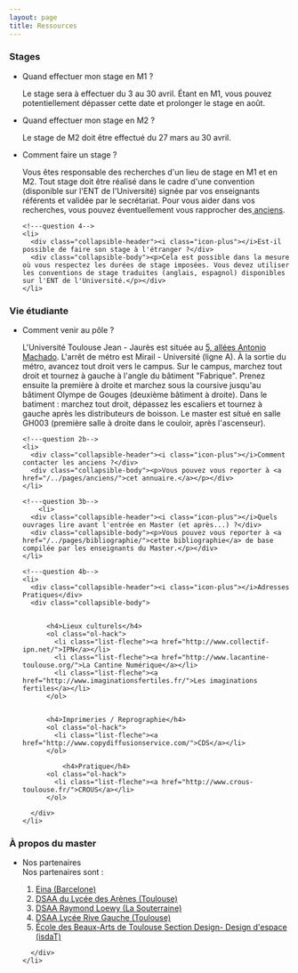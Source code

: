 ```yaml
---
layout: page
title: Ressources
---
```



<h3>Stages</h3>
<ul class="collapsible" data-collapsible="accordion">
<li>
  <!---question 1-->
      <div class="collapsible-header"><i class="icon-plus"></i>Quand effectuer mon stage en M1 ?</div>
      <div class="collapsible-body"><p>Le stage sera à effectuer du 3 au 30 avril. Étant en M1, vous pouvez potentiellement dépasser cette date et prolonger le stage en août.</p></div>
    </li>
    <!---question 2-->
    <li>
      <div class="collapsible-header"><i class="icon-plus"></i>Quand effectuer mon stage en M2 ?</div>
      <div class="collapsible-body"><p>Le stage de M2 doit être effectué du 27 mars au 30 avril.</p></div>
    </li>
   <!---question 3-->
    <li>
      <div class="collapsible-header"><i class="icon-plus"></i>Comment faire un stage ?</div>
      <div class="collapsible-body"><p>Vous êtes responsable des recherches d'un lieu de stage en M1 et en M2. Tout stage doit être réalisé dans le cadre d'une convention (disponible sur l'ENT de l'Université) signée par vos enseignants référents et validée par le secrétariat. Pour vous aider dans vos recherches, vous pouvez éventuellement vous rapprocher des<a href="/../pages/anciens/"> anciens</a>.</p></div>
    </li>


    <!---question 4-->
    <li>
      <div class="collapsible-header"><i class="icon-plus"></i>Est-il possible de faire son stage à l'étranger ?</div>
      <div class="collapsible-body"><p>Cela est possible dans la mesure où vous respectez les durées de stage imposées. Vous devez utiliser les conventions de stage traduites (anglais, espagnol) disponibles sur l'ENT de l'Université.</p></div>
    </li>

</ul>



<h3>Vie étudiante</h3>
<ul class="collapsible" data-collapsible="accordion">
    <!---question 1b-->
   <li>
      <div class="collapsible-header"><i class="icon-plus"></i>Comment venir au pôle ?</div>
      <div class="collapsible-body"><p>L'Université Toulouse Jean - Jaurès est située au <a href="https://goo.gl/maps/bRP62rSec5N2" target="_blank">5, allées Antonio Machado</a>. L'arrêt de métro est Mirail - Université (ligne A). À la sortie du métro, avancez tout droit vers le campus. Sur le campus, marchez tout droit et tournez à gauche à l'angle du bâtiment "Fabrique". Prenez ensuite la première à droite et marchez sous la coursive jusqu'au bâtiment Olympe de Gouges (deuxième bâtiment à droite). Dans le batiment : marchez tout droit, dépassez les escaliers et tournez à gauche après les distributeurs de boisson. Le master est situé en salle GH003 (première salle à droite dans le couloir, après l'ascenseur).</p></div>
    </li>

    <!---question 2b-->
    <li>
      <div class="collapsible-header"><i class="icon-plus"></i>Comment contacter les anciens ?</div>
      <div class="collapsible-body"><p>Vous pouvez vous reporter à <a href="/../pages/anciens/">cet annuaire.</a></p></div>
    </li>

    <!---question 3b-->
        <li>
      <div class="collapsible-header"><i class="icon-plus"></i>Quels ouvrages lire avant l'entrée en Master (et après...) ?</div>
      <div class="collapsible-body"><p>Vous pouvez vous reporter à <a href="/../pages/bibliographie/">cette bibliographie</a> de base compilée par les enseignants du Master.</p></div>
    </li>

    <!---question 4b-->
    <li>
      <div class="collapsible-header"><i class="icon-plus"></i>Adresses Pratiques</div>
      <div class="collapsible-body">


          <h4>Lieux culturels</h4>
          <ol class="ol-hack">
            <li class="list-fleche"><a href="http://www.collectif-ipn.net/">IPN</a></li>
            <li class="list-fleche"><a href="http://www.lacantine-toulouse.org/">La Cantine Numérique</a></li>
            <li class="list-fleche"><a href="http://www.imaginationsfertiles.fr/">Les imaginations fertiles</a></li>
          </ol>

            
          <h4>Imprimeries / Reprographie</h4>  
          <ol class="ol-hack">
            <li class="list-fleche"><a href="http://www.copydiffusionservice.com/">CDS</a></li>
          </ol>

              <h4>Pratique</h4>
          <ol class="ol-hack">
            <li class="list-fleche"><a href="http://www.crous-toulouse.fr/">CROUS</a></li>
          </ol>

      </div>
    </li>
  </ul>


  <h3>À propos du master</h3>
<ul class="collapsible" data-collapsible="accordion">
<li>
  <!---question 1-->
      <div class="collapsible-header"><i class="icon-plus"></i>Nos partenaires</div>
      <div class="collapsible-body">Nos partenaires sont : 
        <ol class="ol-hack">
      <li class="list-fleche"><a href="http://eina.cat/en/" target="_blank">Eina (Barcelone)</a></li> 
      <li class="list-fleche"><a href="http://dsaa-toulouse.tumblr.com/" target="_blank">DSAA du Lycée des Arènes (Toulouse)</a></li> 
      <li class="list-fleche"><a href="https://dsaalasout.wordpress.com/" target="_blank">DSAA Raymond Loewy (La Souterraine)</a></li> 
      <li class="list-fleche"><a href="http://rive-gauche.entmip.fr/" target="_blank">DSAA Lycée Rive Gauche (Toulouse)</a></li> 
      <li class="list-fleche"><a href="http://www.isdat.fr/" target="_blank">École des Beaux-Arts de Toulouse Section Design- Design d'espace (isdaT)</a></li>
        </ol>

      </div>
    </li>
</ul>